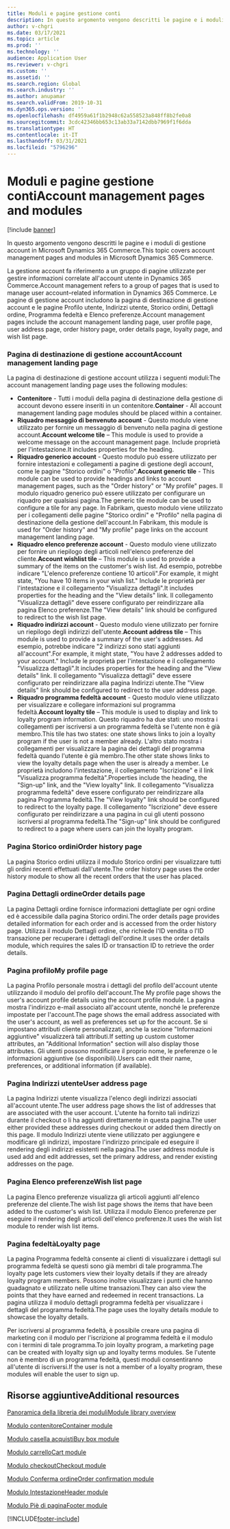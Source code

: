 ```yaml
---
title: Moduli e pagine gestione conti
description: In questo argomento vengono descritti le pagine e i moduli di gestione account in Microsoft Dynamics 365 Commerce.
author: v-chgri
ms.date: 03/17/2021
ms.topic: article
ms.prod: ''
ms.technology: ''
audience: Application User
ms.reviewer: v-chgri
ms.custom: ''
ms.assetid: ''
ms.search.region: Global
ms.search.industry: ''
ms.author: anupamar
ms.search.validFrom: 2019-10-31
ms.dyn365.ops.version: ''
ms.openlocfilehash: df4959a61f1b2948c62a558523a848ff8b2fe0a8
ms.sourcegitcommit: 3cdc42346bb653c13ab33a7142dbb7969f1f6dda
ms.translationtype: HT
ms.contentlocale: it-IT
ms.lasthandoff: 03/31/2021
ms.locfileid: "5796296"
---
```

# <a name="account-management-pages-and-modules"></a><span data-ttu-id="caec5-103">Moduli e pagine gestione conti</span><span class="sxs-lookup"><span data-stu-id="caec5-103">Account management pages and modules</span></span>

[!include [banner](includes/banner.md)]

<span data-ttu-id="caec5-104">In questo argomento vengono descritti le pagine e i moduli di gestione account in Microsoft Dynamics 365 Commerce.</span><span class="sxs-lookup"><span data-stu-id="caec5-104">This topic covers account management pages and modules in Microsoft Dynamics 365 Commerce.</span></span>

<span data-ttu-id="caec5-105">La gestione account fa riferimento a un gruppo di pagine utilizzate per gestire informazioni correlate all'account utente in Dynamics 365 Commerce.</span><span class="sxs-lookup"><span data-stu-id="caec5-105">Account management refers to a group of pages that is used to manage user account–related information in Dynamics 365 Commerce.</span></span> <span data-ttu-id="caec5-106">Le pagine di gestione account includono la pagina di destinazione di gestione account e le pagine Profilo utente, Indirizzi utente, Storico ordini, Dettagli ordine, Programma fedeltà e Elenco preferenze.</span><span class="sxs-lookup"><span data-stu-id="caec5-106">Account management pages include the account management landing page, user profile page, user address page, order history page, order details page, loyalty page, and wish list page.</span></span>

### <a name="account-management-landing-page"></a><span data-ttu-id="caec5-107">Pagina di destinazione di gestione account</span><span class="sxs-lookup"><span data-stu-id="caec5-107">Account management landing page</span></span>

<span data-ttu-id="caec5-108">La pagina di destinazione di gestione account utilizza i seguenti moduli:</span><span class="sxs-lookup"><span data-stu-id="caec5-108">The account management landing page uses the following modules:</span></span>

- <span data-ttu-id="caec5-109">**Contenitore** - Tutti i moduli della pagina di destinazione della gestione di account devono essere inseriti in un contenitore.</span><span class="sxs-lookup"><span data-stu-id="caec5-109">**Container** - All account management landing page modules should be placed within a container.</span></span> 
- <span data-ttu-id="caec5-110">**Riquadro messaggio di benvenuto account** - Questo modulo viene utilizzato per fornire un messaggio di benvenuto nella pagina di gestione account.</span><span class="sxs-lookup"><span data-stu-id="caec5-110">**Account welcome tile** – This module is used to provide a welcome message on the account management page.</span></span> <span data-ttu-id="caec5-111">Include proprietà per l'intestazione.</span><span class="sxs-lookup"><span data-stu-id="caec5-111">It includes properties for the heading.</span></span>
- <span data-ttu-id="caec5-112">**Riquadro generico account** - Questo modulo può essere utilizzato per fornire intestazioni e collegamenti a pagine di gestione degli account, come le pagine "Storico ordini" o "Profilo".</span><span class="sxs-lookup"><span data-stu-id="caec5-112">**Account generic tile** - This module can be used to provide headings and links to account management pages, such as the "Order history" or "My profile" pages.</span></span> <span data-ttu-id="caec5-113">Il modulo riquadro generico può essere utilizzato per configurare un riquadro per qualsiasi pagina.</span><span class="sxs-lookup"><span data-stu-id="caec5-113">The generic tile module can be used to configure a tile for any page.</span></span> <span data-ttu-id="caec5-114">In Fabrikam, questo modulo viene utilizzato per i collegamenti delle pagine "Storico ordini" e "Profilo" nella pagina di destinazione della gestione dell'account.</span><span class="sxs-lookup"><span data-stu-id="caec5-114">In Fabrikam, this module is used for "Order history" and "My profile" page links on the account management landing page.</span></span>
- <span data-ttu-id="caec5-115">**Riquadro elenco preferenze account** - Questo modulo viene utilizzato per fornire un riepilogo degli articoli nell'elenco preferenze del cliente.</span><span class="sxs-lookup"><span data-stu-id="caec5-115">**Account wishlist tile** – This module is used to provide a summary of the items on the customer's wish list.</span></span> <span data-ttu-id="caec5-116">Ad esempio, potrebbe indicare "L'elenco preferenze contiene 10 articoli".</span><span class="sxs-lookup"><span data-stu-id="caec5-116">For example, it might state, "You have 10 items in your wish list."</span></span> <span data-ttu-id="caec5-117">Include le proprietà per l'intestazione e il collegamento "Visualizza dettagli".</span><span class="sxs-lookup"><span data-stu-id="caec5-117">It includes properties for the heading and the "View details" link.</span></span> <span data-ttu-id="caec5-118">Il collegamento "Visualizza dettagli" deve essere configurato per reindirizzare alla pagina Elenco preferenze.</span><span class="sxs-lookup"><span data-stu-id="caec5-118">The "View details" link should be configured to redirect to the wish list page.</span></span> 
- <span data-ttu-id="caec5-119">**Riquadro indirizzi account** - Questo modulo viene utilizzato per fornire un riepilogo degli indirizzi dell'utente.</span><span class="sxs-lookup"><span data-stu-id="caec5-119">**Account address tile** – This module is used to provide a summary of the user's addresses.</span></span> <span data-ttu-id="caec5-120">Ad esempio, potrebbe indicare "2 indirizzi sono stati aggiunti all'account".</span><span class="sxs-lookup"><span data-stu-id="caec5-120">For example, it might state, "You have 2 addresses added to your account."</span></span> <span data-ttu-id="caec5-121">Include le proprietà per l'intestazione e il collegamento "Visualizza dettagli".</span><span class="sxs-lookup"><span data-stu-id="caec5-121">It includes properties for the heading and the "View details" link.</span></span> <span data-ttu-id="caec5-122">Il collegamento "Visualizza dettagli" deve essere configurato per reindirizzare alla pagina Indirizzi utente.</span><span class="sxs-lookup"><span data-stu-id="caec5-122">The "View details" link should be configured to redirect to the user address page.</span></span>
- <span data-ttu-id="caec5-123">**Riquadro programma fedeltà account** - Questo modulo viene utilizzato per visualizzare e collegare informazioni sul programma fedeltà.</span><span class="sxs-lookup"><span data-stu-id="caec5-123">**Account loyalty tile** – This module is used to display and link to loyalty program information.</span></span> <span data-ttu-id="caec5-124">Questo riquadro ha due stati: uno mostra i collegamenti per iscriversi a un programma fedeltà se l'utente non è già membro.</span><span class="sxs-lookup"><span data-stu-id="caec5-124">This tile has two states: one state shows links to join a loyalty program if the user is not a member already.</span></span> <span data-ttu-id="caec5-125">L'altro stato mostra i collegamenti per visualizzare la pagina dei dettagli del programma fedeltà quando l'utente è già membro.</span><span class="sxs-lookup"><span data-stu-id="caec5-125">The other state shows links to view the loyalty details page when the user is already a member.</span></span> <span data-ttu-id="caec5-126">Le proprietà includono l'intestazione, il collegamento "Iscrizione" e il link "Visualizza programma fedeltà".</span><span class="sxs-lookup"><span data-stu-id="caec5-126">Properties include the heading, the "Sign-up" link, and the "View loyalty" link.</span></span> <span data-ttu-id="caec5-127">Il collegamento "Visualizza programma fedeltà" deve essere configurato per reindirizzare alla pagina Programma fedeltà.</span><span class="sxs-lookup"><span data-stu-id="caec5-127">The "View loyalty" link should be configured to redirect to the loyalty page.</span></span> <span data-ttu-id="caec5-128">Il collegamento "Iscrizione" deve essere configurato per reindirizzare a una pagina in cui gli utenti possono iscriversi al programma fedeltà.</span><span class="sxs-lookup"><span data-stu-id="caec5-128">The "Sign-up" link should be configured to redirect to a page where users can join the loyalty program.</span></span> 

### <a name="order-history-page"></a><span data-ttu-id="caec5-129">Pagina Storico ordini</span><span class="sxs-lookup"><span data-stu-id="caec5-129">Order history page</span></span>

<span data-ttu-id="caec5-130">La pagina Storico ordini utilizza il modulo Storico ordini per visualizzare tutti gli ordini recenti effettuati dall'utente.</span><span class="sxs-lookup"><span data-stu-id="caec5-130">The order history page uses the order history module to show all the recent orders that the user has placed.</span></span>

### <a name="order-details-page"></a><span data-ttu-id="caec5-131">Pagina Dettagli ordine</span><span class="sxs-lookup"><span data-stu-id="caec5-131">Order details page</span></span>

<span data-ttu-id="caec5-132">La pagina Dettagli ordine fornisce informazioni dettagliate per ogni ordine ed è accessibile dalla pagina Storico ordini.</span><span class="sxs-lookup"><span data-stu-id="caec5-132">The order details page provides detailed information for each order and is accessed from the order history page.</span></span> <span data-ttu-id="caec5-133">Utilizza il modulo Dettagli ordine, che richiede l'ID vendita o l'ID transazione per recuperare i dettagli dell'ordine.</span><span class="sxs-lookup"><span data-stu-id="caec5-133">It uses the order details module, which requires the sales ID or transaction ID to retrieve the order details.</span></span>

### <a name="my-profile-page"></a><span data-ttu-id="caec5-134">Pagina profilo</span><span class="sxs-lookup"><span data-stu-id="caec5-134">My profile page</span></span>

<span data-ttu-id="caec5-135">La pagina Profilo personale mostra i dettagli del profilo dell'account utente utilizzando il modulo del profilo dell'account.</span><span class="sxs-lookup"><span data-stu-id="caec5-135">The My profile page shows the user's account profile details using the account profile module.</span></span> <span data-ttu-id="caec5-136">La pagina mostra l'indirizzo e-mail associato all'account utente, nonché le preferenze impostate per l'account.</span><span class="sxs-lookup"><span data-stu-id="caec5-136">The page shows the email address associated with the user's account, as well as preferences set up for the account.</span></span> <span data-ttu-id="caec5-137">Se si impostano attributi cliente personalizzati, anche la sezione "Informazioni aggiuntive" visualizzerà tali attributi.</span><span class="sxs-lookup"><span data-stu-id="caec5-137">If setting up custom customer attributes, an "Additional Information" section will also display those attributes.</span></span> <span data-ttu-id="caec5-138">Gli utenti possono modificare il proprio nome, le preferenze o le informazioni aggiuntive (se disponibili).</span><span class="sxs-lookup"><span data-stu-id="caec5-138">Users can edit their name, preferences, or additional information (if available).</span></span>

### <a name="user-address-page"></a><span data-ttu-id="caec5-139">Pagina Indirizzi utente</span><span class="sxs-lookup"><span data-stu-id="caec5-139">User address page</span></span>

<span data-ttu-id="caec5-140">La pagina Indirizzi utente visualizza l'elenco degli indirizzi associati all'account utente.</span><span class="sxs-lookup"><span data-stu-id="caec5-140">The user address page shows the list of addresses that are associated with the user account.</span></span> <span data-ttu-id="caec5-141">L'utente ha fornito tali indirizzi durante il checkout o li ha aggiunti direttamente in questa pagina.</span><span class="sxs-lookup"><span data-stu-id="caec5-141">The user either provided these addresses during checkout or added them directly on  this page.</span></span> <span data-ttu-id="caec5-142">Il modulo Indirizzi utente viene utilizzato per aggiungere e modificare gli indirizzi, impostare l'indirizzo principale ed eseguire il rendering degli indirizzi esistenti nella pagina.</span><span class="sxs-lookup"><span data-stu-id="caec5-142">The user address module is used add and edit addresses, set the primary address, and render existing addresses on the page.</span></span>

### <a name="wish-list-page"></a><span data-ttu-id="caec5-143">Pagina Elenco preferenze</span><span class="sxs-lookup"><span data-stu-id="caec5-143">Wish list page</span></span>

<span data-ttu-id="caec5-144">La pagina Elenco preferenze visualizza gli articoli aggiunti all'elenco preferenze del cliente.</span><span class="sxs-lookup"><span data-stu-id="caec5-144">The wish list page shows the items that have been added to the customer's wish list.</span></span> <span data-ttu-id="caec5-145">Utilizza il modulo Elenco preferenze per eseguire il rendering degli articoli dell'elenco preferenze.</span><span class="sxs-lookup"><span data-stu-id="caec5-145">It uses the wish list module to render wish list items.</span></span>

### <a name="loyalty-page"></a><span data-ttu-id="caec5-146">Pagina fedeltà</span><span class="sxs-lookup"><span data-stu-id="caec5-146">Loyalty page</span></span>

<span data-ttu-id="caec5-147">La pagina Programma fedeltà consente ai clienti di visualizzare i dettagli sul programma fedeltà se questi sono già membri di tale programma.</span><span class="sxs-lookup"><span data-stu-id="caec5-147">The loyalty page lets customers view their loyalty details if they are already loyalty program members.</span></span> <span data-ttu-id="caec5-148">Possono inoltre visualizzare i punti che hanno guadagnato e utilizzato nelle ultime transazioni.</span><span class="sxs-lookup"><span data-stu-id="caec5-148">They can also view the points that they have earned and redeemed in recent transactions.</span></span> <span data-ttu-id="caec5-149">La pagina utilizza il modulo dettagli programma fedeltà per visualizzare i dettagli del programma fedeltà.</span><span class="sxs-lookup"><span data-stu-id="caec5-149">The page uses the loyalty details module to showcase the loyalty details.</span></span> 

<span data-ttu-id="caec5-150">Per iscriversi al programma fedeltà, è possibile creare una pagina di marketing con il modulo per l'iscrizione al programma fedeltà e il modulo con i termini di tale programma.</span><span class="sxs-lookup"><span data-stu-id="caec5-150">To join loyalty program, a marketing page can be created with loyalty sign up and loyalty terms modules.</span></span> <span data-ttu-id="caec5-151">Se l'utente non è membro di un programma fedeltà, questi moduli consentiranno all'utente di iscriversi.</span><span class="sxs-lookup"><span data-stu-id="caec5-151">If the user is not a member of a loyalty program, these modules will enable the user to sign up.</span></span>

## <a name="additional-resources"></a><span data-ttu-id="caec5-152">Risorse aggiuntive</span><span class="sxs-lookup"><span data-stu-id="caec5-152">Additional resources</span></span>

[<span data-ttu-id="caec5-153">Panoramica della libreria dei moduli</span><span class="sxs-lookup"><span data-stu-id="caec5-153">Module library overview</span></span>](starter-kit-overview.md)

[<span data-ttu-id="caec5-154">Modulo contenitore</span><span class="sxs-lookup"><span data-stu-id="caec5-154">Container module</span></span>](add-container-module.md)

[<span data-ttu-id="caec5-155">Modulo casella acquisti</span><span class="sxs-lookup"><span data-stu-id="caec5-155">Buy box module</span></span>](add-buy-box.md)

[<span data-ttu-id="caec5-156">Modulo carrello</span><span class="sxs-lookup"><span data-stu-id="caec5-156">Cart module</span></span>](add-cart-module.md)

[<span data-ttu-id="caec5-157">Modulo checkout</span><span class="sxs-lookup"><span data-stu-id="caec5-157">Checkout module</span></span>](add-checkout-module.md)

[<span data-ttu-id="caec5-158">Modulo Conferma ordine</span><span class="sxs-lookup"><span data-stu-id="caec5-158">Order confirmation module</span></span>](order-confirmation-module.md)

[<span data-ttu-id="caec5-159">Modulo Intestazione</span><span class="sxs-lookup"><span data-stu-id="caec5-159">Header module</span></span>](author-header-module.md)

[<span data-ttu-id="caec5-160">Modulo Piè di pagina</span><span class="sxs-lookup"><span data-stu-id="caec5-160">Footer module</span></span>](author-footer-module.md)


[!INCLUDE[footer-include](../includes/footer-banner.md)]